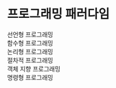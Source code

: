 프로그래밍 패러다임
=====================
선언형 프로그래밍  
함수형 프로그래밍  
논리형 프로그래밍  
절차적 프로그래밍  
객체 지향 프로그래밍  
명령형 프로그래밍  
